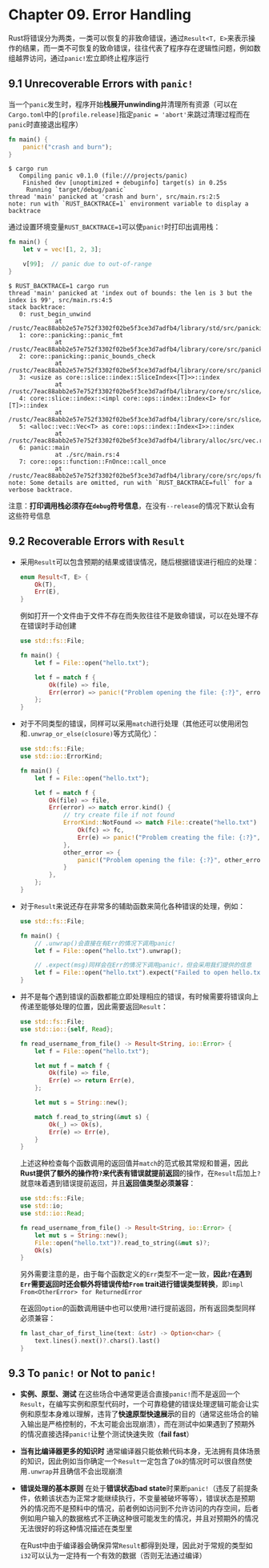 # Chapter 09. Error Handling

Rust将错误分为两类，一类可以恢复的非致命错误，通过`Result<T, E>`来表示操作的结果，而一类不可恢复的致命错误，往往代表了程序存在逻辑性问题，例如数组越界访问，通过`panic!`宏立即终止程序运行

## 9.1 Unrecoverable Errors with `panic!`

当一个`panic`发生时，程序开始**栈展开unwinding**并清理所有资源（可以在`Cargo.toml`中的`[profile.release]`指定`panic = 'abort'`来跳过清理过程而在`panic`时直接退出程序）

```rust
fn main() {
    panic!("crash and burn");
}
```

```shell
$ cargo run
   Compiling panic v0.1.0 (file:///projects/panic)
    Finished dev [unoptimized + debuginfo] target(s) in 0.25s
     Running `target/debug/panic`
thread 'main' panicked at 'crash and burn', src/main.rs:2:5
note: run with `RUST_BACKTRACE=1` environment variable to display a backtrace
```

通过设置环境变量`RUST_BACKTRACE=1`可以使`panic!`时打印出调用栈：

```rust
fn main() {
    let v = vec![1, 2, 3];

    v[99];  // panic due to out-of-range
}
```

```shell
$ RUST_BACKTRACE=1 cargo run
thread 'main' panicked at 'index out of bounds: the len is 3 but the index is 99', src/main.rs:4:5
stack backtrace:
   0: rust_begin_unwind
             at /rustc/7eac88abb2e57e752f3302f02be5f3ce3d7adfb4/library/std/src/panicking.rs:483
   1: core::panicking::panic_fmt
             at /rustc/7eac88abb2e57e752f3302f02be5f3ce3d7adfb4/library/core/src/panicking.rs:85
   2: core::panicking::panic_bounds_check
             at /rustc/7eac88abb2e57e752f3302f02be5f3ce3d7adfb4/library/core/src/panicking.rs:62
   3: <usize as core::slice::index::SliceIndex<[T]>>::index
             at /rustc/7eac88abb2e57e752f3302f02be5f3ce3d7adfb4/library/core/src/slice/index.rs:255
   4: core::slice::index::<impl core::ops::index::Index<I> for [T]>::index
             at /rustc/7eac88abb2e57e752f3302f02be5f3ce3d7adfb4/library/core/src/slice/index.rs:15
   5: <alloc::vec::Vec<T> as core::ops::index::Index<I>>::index
             at /rustc/7eac88abb2e57e752f3302f02be5f3ce3d7adfb4/library/alloc/src/vec.rs:1982
   6: panic::main
             at ./src/main.rs:4
   7: core::ops::function::FnOnce::call_once
             at /rustc/7eac88abb2e57e752f3302f02be5f3ce3d7adfb4/library/core/src/ops/function.rs:227
note: Some details are omitted, run with `RUST_BACKTRACE=full` for a verbose backtrace.
```

注意：**打印调用栈必须存在`debug`符号信息**，在没有`--release`的情况下默认会有这些符号信息

## 9.2 Recoverable Errors with `Result`

- 采用`Result`可以包含预期的结果或错误情况，随后根据错误进行相应的处理：

    ```rust
    enum Result<T, E> {
        Ok(T),
        Err(E),
    }
    ```

    例如打开一个文件由于文件不存在而失败往往不是致命错误，可以在处理不存在错误时手动创建

    ```rust
    use std::fs::File;

    fn main() {
        let f = File::open("hello.txt");

        let f = match f {
            Ok(file) => file,
            Err(error) => panic!("Problem opening the file: {:?}", error),
        };
    }
    ```

- 对于不同类型的错误，同样可以采用`match`进行处理（其他还可以使用闭包和`.unwrap_or_else(closure)`等方式简化）：

    ```rust
    use std::fs::File;
    use std::io::ErrorKind;

    fn main() {
        let f = File::open("hello.txt");

        let f = match f {
            Ok(file) => file,
            Err(error) => match error.kind() {
                // try create file if not found
                ErrorKind::NotFound => match File::create("hello.txt") {
                    Ok(fc) => fc,
                    Err(e) => panic!("Problem creating the file: {:?}", e),
                },
                other_error => {
                    panic!("Problem opening the file: {:?}", other_error)
                }
            },
        };
    }
    ```

- 对于`Result`来说还存在非常多的辅助函数来简化各种错误的处理，例如：

    ```rust
    use std::fs::File;

    fn main() {
        // .unwrap()会直接在有Err的情况下调用panic!
        let f = File::open("hello.txt").unwrap();

        // .expect(msg)同样会在Err的情况下调用panic!，但会采用我们提供的信息
        let f = File::open("hello.txt").expect("Failed to open hello.txt");
    }
    ```

- 并不是每个遇到错误的函数都能立即处理相应的错误，有时候需要将错误向上传递至能够处理的位置，因此需要返回`Result`：

    ```rust
    use std::fs::File;
    use std::io::{self, Read};

    fn read_username_from_file() -> Result<String, io::Error> {
        let f = File::open("hello.txt");

        let mut f = match f {
            Ok(file) => file,
            Err(e) => return Err(e),
        };

        let mut s = String::new();

        match f.read_to_string(&mut s) {
            Ok(_) => Ok(s),
            Err(e) => Err(e),
        }
    }
    ```

    上述这种检查每个函数调用的返回值并`match`的范式极其常规和普遍，因此**Rust提供了额外的操作符`?`来代表有错误就提前返回**的操作，在`Result`后加上`?`就意味着遇到错误提前返回，并且**返回值类型必须兼容**：

    ```rust
    use std::fs::File;
    use std::io;
    use std::io::Read;

    fn read_username_from_file() -> Result<String, io::Error> {
        let mut s = String::new();
        File::open("hello.txt")?.read_to_string(&mut s)?;
        Ok(s)
    }
    ```

    另外需要注意的是，由于每个函数定义的`Err`类型不一定一致，**因此`?`在遇到`Err`需要返回时还会额外将错误传给`From` trait进行错误类型转换**，即`impl From<OtherError> for ReturnedError`

    在返回`Option`的函数调用链中也可以使用`?`进行提前返回，所有返回类型同样必须兼容：

    ```rust
    fn last_char_of_first_line(text: &str) -> Option<char> {
        text.lines().next()?.chars().last()
    }
    ```

## 9.3 To `panic!` or Not to `panic!`

- **实例、原型、测试**
  在这些场合中通常更适合直接`panic!`而不是返回一个`Result`，在编写实例和原型代码时，一个可靠稳健的错误处理逻辑可能会让实例和原型本身难以理解，违背了**快速原型快速展示**的目的（通常这些场合的输入输出是严格控制的，不太可能会出现崩溃），而在测试中如果遇到了预期外的情况直接选择`panic!`让整个测试快速失败（**fail fast**）
- **当有比编译器更多的知识时**
  通常编译器只能依赖代码本身，无法拥有具体场景的知识，因此例如当你确定一个`Result`一定包含了`Ok`的情况时可以很自然使用`.unwrap`并且确信不会出现崩溃
- **错误处理的基本原则**
  在处于**错误状态bad state**时果断`panic!`（违反了前提条件，依赖该状态为正常才能继续执行，不变量被破坏等等），错误状态是预期外的情况而不是预料中的情况，前者例如访问到不允许访问的内存空间，后者例如用户输入的数据格式不正确这种很可能发生的情况，并且对预期外的情况无法很好的将这种情况描述在类型里

  在Rust中由于编译器会确保异常`Result`都得到处理，因此对于常规的类型如`i32`可以认为一定持有一个有效的数据（否则无法通过编译）